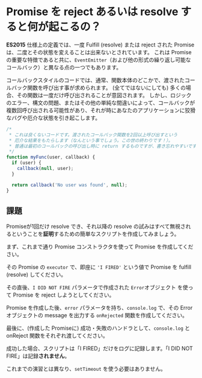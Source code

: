 # Promise を reject あるいは resolve すると何が起こるの？

**ES2015** 仕様上の定義では、一度 Fulfill (resolve) または reject された Promise は、二度とその状態を変えることは出来ないとされています。
これは Promise の重要な特徴であると共に、`EventEmitter`（および他の形式の繰り返し可能なコールバック）と異なる点の一つでもあります。

コールバックスタイルのコードでは、通常、関数本体のどこかで、渡されたコールバック関数を呼び出す事が求められます。
(全てではないにしても) 多くの場合、その関数は一度だけ呼び出されることが意図されます。
しかし、ロジックのエラー、構文の問題、またはその他の単純な間違いによって、コールバックが複数回呼び出される可能性があり、それが時にあなたのアプリケーションに狡猾なバグや厄介な状態を引き起こします。



```js
/*
 * これは良くないコードです。渡されたコールバック関数を2回以上呼び出すという
 * 厄介な結果をもたらします（なんという事でしょう。この世の終わりです！）。
 * 普通は最初のコールバックの呼び出し時に return するものですが、書き忘れやすいです！
 */
function myFunc(user, callback) {
  if (user) {
    callback(null, user);
  }

  return callback('No user was found', null);
}
```

## 課題

Promiseが1回だけ resolve でき、それ以降の resolve の試みはすべて無視されるということを**証明**するための簡単なスクリプトを作成してみましょう。


まず、これまで通り Promise コンストラクタを使って Promise を作成してください。

その Promise の `executor` で、即座に `'I FIRED'` という値で Promise を fulfill (resolve) してください。

その直後、`I DID NOT FIRE` パラメータで作成された `Error`オブジェクト を使って Promise を reject しようとしてください。

Promise を作成した後、`error` パラメータを持ち、`console.log` で、その Errorオブジェクトの message を出力する `onRejected` 関数を作成してください。

最後に、(作成した Promiseに) 成功・失敗のハンドラとして、`console.log` と onReject 関数をそれぞれ渡してください。

成功した場合、スクリプトは「I FIRED」だけをログに記録します。「I DID NOT FIRE」は記録**されません**。

これまでの演習とは異なり、`setTimeout` を使う必要はありません。


